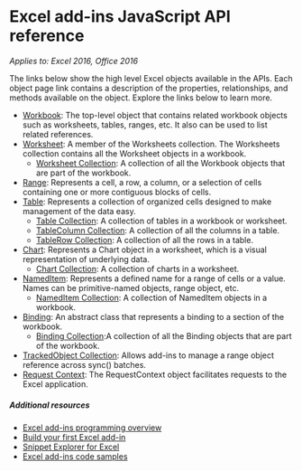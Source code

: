 # Excel add-ins JavaScript API reference

_Applies to: Excel 2016, Office 2016_

The links below show the high level Excel objects available in the APIs. Each object page link contains a description of the properties, relationships, and methods available on the object. Explore the links below to learn more.

* [Workbook](../../reference/excel/workbook.md): The top-level object that contains related workbook objects such as worksheets, tables, ranges, etc. It also can be used to list related references.
* [Worksheet](../../reference/excel/worksheet.md): A member of the Worksheets collection. The Worksheets collection contains all the Worksheet objects in a workbook.
	* [Worksheet Collection](../../reference/excel/worksheetcollection.md): A collection of all the Workbook objects that are part of the workbook.
* [Range](../../reference/excel/range.md): Represents a cell, a row, a column, or a selection of cells containing one or more contiguous blocks of cells.
* [Table](../../reference/excel/table.md): Represents a collection of organized cells designed to make management of the data easy.
	* [Table Collection](../../reference/excel/tablecollection.md): A collection of tables in a workbook or worksheet.
	* [TableColumn Collection](../../reference/excel/tablecolumncollection.md): A collection of all the columns in a table.
	* [TableRow Collection](../../reference/excel/tablerowcollection.md): A collection of all the rows in a table.
* [Chart](../../reference/excel/chart.md): Represents a Chart object in a worksheet, which is a visual representation of underlying data.
	* [Chart Collection](../../reference/excel/chartcollection.md): A collection of charts in a worksheet.
* [NamedItem](../../reference/excel/nameditem.md): Represents a defined name for a range of cells or a value. Names can be primitive-named objects, range object, etc.
	* [NamedItem Collection](../../reference/excel/nameditemcollection.md): A collection of NamedItem objects in a workbook.
* [Binding](../../reference/excel/binding.md): An abstract class that represents a binding to a section of the workbook.
	* [Binding Collection](../../reference/excel/bindingcollection.md):A collection of all the Binding objects that are part of the workbook.
* [TrackedObject Collection](../../reference/excel/trackedobjectscollection.md): Allows add-ins to manage a range object reference across sync() batches.
* [Request Context](../../reference/excel/requestcontext.md): The RequestContext object facilitates requests to the Excel application.


##### Additional resources

*  [Excel add-ins programming overview](excel-add-ins-javascript-programming-overview.md)
*  [Build your first Excel add-in](build-your-first-excel-add-in.md)
*  [Snippet Explorer for Excel](http://officesnippetexplorer.azurewebsites.net/#/snippets/excel)
*  [Excel add-ins code samples](excel-add-ins-code-samples.md)

